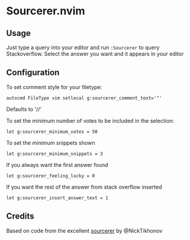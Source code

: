 # Sourcerer.nvim

## Usage

Just type a query into your editor and run `:Sourcerer` to query Stackoverflow. Select the answer you want and it appears in your editor

## Configuration

To set comment style for your filetype:

```
autocmd FileType vim setlocal g:sourcerer_comment_text='"'
```

Defaults to '//'


To set the minimum number of votes to be included in the selection:

```
let g:sourcerer_minimum_votes = 50
```

To set the minimum snippets shown

```
let g:sourcerer_minimum_snippets = 3
```

If you always want the first answer found

```
let g:sourcerer_feeling_lucky = 0
```

If you want the rest of the answer from stack overflow inserted

```
let g:sourcerer_insert_answer_text = 1
```


## Credits

Based on code from the excellent [sourcerer](https://github.com/NickTikhonov/sourcerer) by @NickTikhonov
